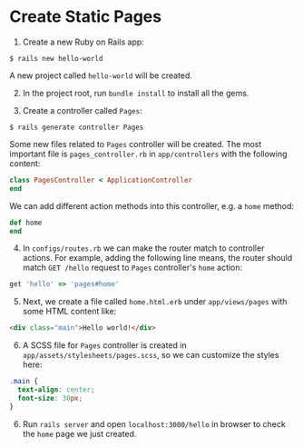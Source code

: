 # Create Static Pages

1. Create a new Ruby on Rails app:

  ```console
  $ rails new hello-world
  ```

  A new project called `hello-world` will be created.

2. In the project root, run `bundle install` to install all the gems.

3. Create a controller called `Pages`:

  ```console
  $ rails generate controller Pages
  ```

  Some new files related to `Pages` controller will be created. The most important file is `pages_controller.rb` in `app/controllers` with the following content:

  ```ruby
  class PagesController < ApplicationController
  end
  ```

  We can add different action methods into this controller, e.g. a `home` method:

  ```ruby
  def home
  end
  ```

4. In `configs/routes.rb` we can make the router match to controller actions. For example, adding the following line means, the router should match `GET /hello` request to `Pages` controller's `home` action:

  ```ruby
  get 'hello' => 'pages#home'
  ```

5. Next, we create a file called `home.html.erb` under `app/views/pages` with some HTML content like:

  ```html
  <div class="main">Hello world!</div>
  ```

6. A SCSS file for `Pages` controller is created in `app/assets/stylesheets/pages.scss`, so we can customize the styles here:

 ```css
 .main {
   text-align: center;
   font-size: 30px;
 }
 ```

6. Run `rails server` and open `localhost:3000/hello` in browser to check the `home` page we just created. 
